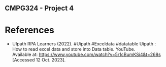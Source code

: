## CMPG324 - Project 4

# References

* UIpath RPA Learners (2022). #Uipath #Exceldata #datatable Uipath : How to read excel data and store into Data table. YouTube. <br/> Available at: https://www.youtube.com/watch?v=5r1cBumKSi4&t=268s [Accessed 12 Oct. 2023].